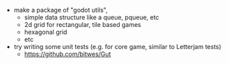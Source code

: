 - make a package of "godot utils",
  - simple data structure like a queue, pqueue, etc
  - 2d grid for rectangular, tile based games
  - hexagonal grid
  - etc
- try writing some unit tests (e.g. for core game, similar to Letterjam tests)
  - https://github.com/bitwes/Gut
